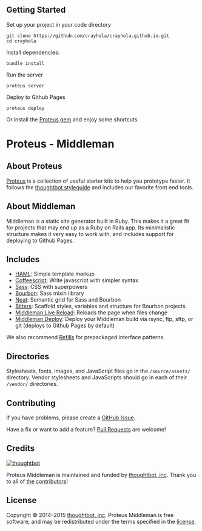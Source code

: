 ## Getting Started

Set up your project in your code directory
```
git clone https://github.com/crayhola/crayhola.github.io.git
cd crayhola
```

Install dependencies:
```
bundle install
```

Run the server
```
proteus server
```

Deploy to Github Pages
```
proteus deploy
```

Or install the [Proteus gem](https://github.com/thoughtbot/proteus) and enjoy some shortcuts.

# Proteus - Middleman

## About Proteus

[Proteus](http://github.com/thoughtbot/proteus) is a collection of useful
starter kits to help you prototype faster. It follows the
[thoughtbot styleguide](https://github.com/thoughtbot/guides) and includes our
favorite front end tools.

## About Middleman

Middleman is a static site generator built in Ruby. This makes it a great fit
for projects that may end up as a Ruby on Rails app. Its minimalistic structure
makes it very easy to work with, and includes support for deploying to Github
Pages.

## Includes

* [HAML](http://haml.info):
  Simple template markup
* [Coffeescript](http://coffeescript.org):
  Write javascript with simpler syntax
* [Sass](http://sass-lang.com):
  CSS with superpowers
* [Bourbon](http://bourbon.io):
  Sass mixin library
* [Neat](http://neat.bourbon.io):
  Semantic grid for Sass and Bourbon
* [Bitters](http://bitters.bourbon.io):
  Scaffold styles, variables and structure for Bourbon projects.
* [Middleman Live Reload](https://github.com/middleman/middleman-livereload):
  Reloads the page when files change
* [Middleman Deploy](https://github.com/karlfreeman/middleman-deploy):
  Deploy your Middleman build via rsync, ftp, sftp, or git (deploys to Github Pages by default)

We also recommend [Refills](http://refills.bourbon.io/) for prepackaged interface patterns.

## Directories

Stylesheets, fonts, images, and JavaScript files go in the `/source/assets/` directory.
Vendor stylesheets and JavaScripts should go in each of their `/vendor/` directories.

## Contributing

If you have problems, please create a
[GitHub Issue](https://github.com/crayhola/crayhola.github.io/issues).

Have a fix or want to add a feature?
[Pull Requests](https://github.com/crayhola/crayhola.github.io/pulls) are welcome!

## Credits

[![thoughtbot](http://images.thoughtbot.com/bourbon/thoughtbot-logo.svg)](http://thoughtbot.com)

Proteus Middleman is maintained and funded by [thoughtbot, inc](http://thoughtbot.com). Thank you to all of [the contributors](https://github.com/thoughtbot/proteus-middleman/contributors)!

## License

Copyright © 2014–2015 [thoughtbot, inc](http://thoughtbot.com). Proteus Middleman is free software, and may be redistributed under the terms specified in the [license](LICENSE.md).

